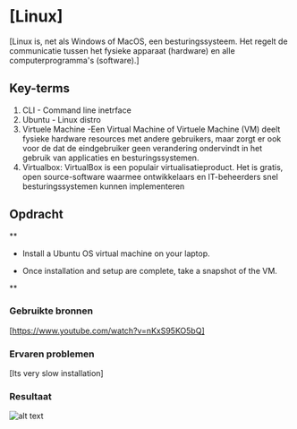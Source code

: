 # [Linux]
[Linux is, net als Windows of MacOS, een besturingssysteem. Het regelt de communicatie tussen het fysieke apparaat (hardware) en alle computerprogramma's (software).]

## Key-terms
1. CLI - Command line inetrface
2. Ubuntu -  Linux distro
3. Virtuele Machine -Een Virtual Machine of Virtuele Machine (VM) deelt fysieke hardware resources met andere gebruikers, maar zorgt er ook voor de dat de eindgebruiker geen verandering ondervindt in het gebruik van applicaties en besturingssystemen.
4. Virtualbox: VirtualBox is een populair virtualisatieproduct. Het is gratis, open source-software waarmee ontwikkelaars en IT-beheerders snel besturingssystemen kunnen implementeren
## Opdracht
**

-   Install a Ubuntu OS virtual machine on your laptop.
    
-   Once installation and setup are complete, take a snapshot of the VM.
    

**
### Gebruikte bronnen
[https://www.youtube.com/watch?v=nKxS95KO5bQ]

### Ervaren problemen
[Its very slow installation]

### Resultaat
![alt text ](https://github.com/techgrounds/cloud-6-repo-rupaliBC/issues/2#issue-1073593394)


